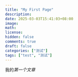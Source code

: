 ```yaml
---
title: "My First Page"
description: 
date: 2025-03-03T15:41:03+08:00
image: 
math: 
license: 
hidden: false
comments: true
draft: false
categories: ["测试"]
tags: ["test", "测试"]
---
```


我的*第一个文章*
